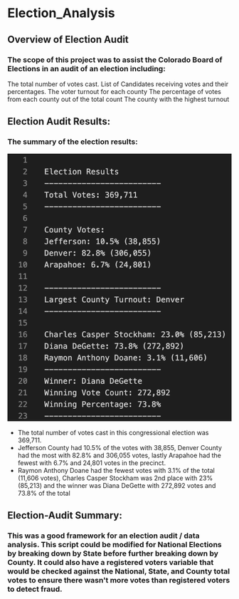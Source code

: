 # Election_Analysis

## Overview of Election Audit
### The scope of this project was to assist the Colorado Board of Elections in an audit of an election including:

The total number of votes cast.
List of Candidates receiving votes and their percentages.
The voter turnout for each county
The percentage of votes from each county out of the total count
The county with the highest turnout 


## Election Audit Results:

### The summary of the election results:

![launch](Resources/Results.PNG)

- The total number of votes cast in this congressional election was 369,711.
- Jefferson County had 10.5% of the votes with 38,855, Denver County had the most with 82.8% and 306,055 votes, lastly Arapahoe had the fewest with 6.7% and 24,801 votes in the precinct.
- Raymon Anthony Doane had the fewest votes with 3.1% of the total (11,606 votes), Charles Casper Stockham was 2nd place with 23% (85,213) and the winner was Diana DeGette with 272,892 votes and 73.8% of the total



## Election-Audit Summary:
### This was a good framework for an election audit / data analysis. This script could be modified for National Elections by breaking down by State before further breaking down by County. It could also have a registered voters variable that would be checked against the National, State, and County total votes to ensure there wasn't more votes than registered voters to detect fraud.